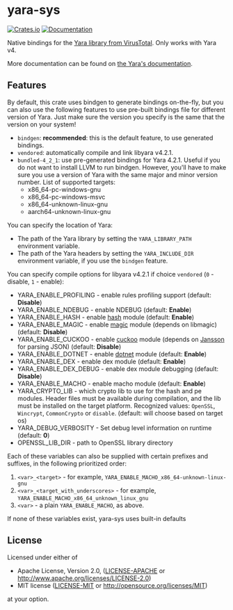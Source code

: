 # yara-sys

[![Crates.io](https://img.shields.io/crates/v/yara-sys.svg)](https://crates.io/crates/yara-sys)
[![Documentation](https://docs.rs/yara-sys/badge.svg)](https://docs.rs/yara-sys)

Native bindings for the [Yara library from VirusTotal](https://github.com/VirusTotal/yara).
Only works with Yara v4.

More documentation can be found on [the Yara's documentation](https://yara.readthedocs.io/en/stable/index.html).

## Features

By default, this crate uses bindgen to generate bindings on-the-fly, but you can
also use the following features to use pre-built bindings file for different
version of Yara. Just make sure the version you specify is the same that the
version on your system!

- `bindgen`: **recommended**: this is the default feature, to use generated bindings.
- `vendored`: automatically compile and link libyara v4.2.1.
- `bundled-4_2_1`: use pre-generated bindings for Yara 4.2.1. Useful if you do not
  want to install LLVM to run bindgen. However, you'll have to make sure you use
  a version of Yara with the same major and minor version number. List of supported targets:
  - x86_64-pc-windows-gnu
  - x86_64-pc-windows-msvc
  - x86_64-unknown-linux-gnu
  - aarch64-unknown-linux-gnu

You can specify the location of Yara:

- The path of the Yara library by setting the `YARA_LIBRARY_PATH` environment
  variable.
- The path of the Yara headers by setting the `YARA_INCLUDE_DIR` environment
  variable, if you use the `bindgen` feature.
  
You can specify compile options for libyara v4.2.1 if choice `vendored` (`0` - disable, `1` - enable):
- YARA_ENABLE_PROFILING - enable rules profiling support (default: **Disable**)
- YARA_ENABLE_NDEBUG - enable NDEBUG (default: **Enable**)
- YARA_ENABLE_HASH - enable [hash](https://yara.readthedocs.io/en/stable/modules/hash.html) module (default: **Enable**)
- YARA_ENABLE_MAGIC - enable [magic](https://yara.readthedocs.io/en/stable/modules/magic.html) module (depends on libmagic) (default: **Disable**)
- YARA_ENABLE_CUCKOO - enable [cuckoo](https://yara.readthedocs.io/en/stable/modules/cuckoo.html) module (depends on [Jansson](https://digip.org/jansson/) for parsing JSON) (default: **Disable**)
- YARA_ENABLE_DOTNET - enable [dotnet](https://yara.readthedocs.io/en/stable/modules/dotnet.html) module (default: **Enable**)
- YARA_ENABLE_DEX - enable dex module (default: **Enable**)
- YARA_ENABLE_DEX_DEBUG - enable dex module debugging (default: **Disable**)
- YARA_ENABLE_MACHO - enable macho module (default: **Enable**)
- YARA_CRYPTO_LIB - which crypto lib to use for the hash and pe modules. Header files must be available during compilation, and the lib must be installed on the target platform. Recognized values: `OpenSSL`, `Wincrypt`, `CommonCrypto` or `disable`. (default: will choose based on target os)
- YARA_DEBUG_VERBOSITY - Set debug level information on runtime (default: **0**)
- OPENSSL_LIB_DIR - path to OpenSSL library directory

Each of these variables can also be supplied with certain prefixes and suffixes,
in the following prioritized order:

1. `<var>_<target>` - for example, `YARA_ENABLE_MACHO_x86_64-unknown-linux-gnu`
2. `<var>_<target_with_underscores>` - for example, `YARA_ENABLE_MACHO_x86_64_unknown_linux_gnu`
3. `<var>` - a plain `YARA_ENABLE_MACHO`, as above.

If none of these variables exist, yara-sys uses built-in defaults

## License

Licensed under either of

 * Apache License, Version 2.0, ([LICENSE-APACHE](LICENSE-APACHE) or http://www.apache.org/licenses/LICENSE-2.0)
 * MIT license ([LICENSE-MIT](LICENSE-MIT) or http://opensource.org/licenses/MIT)

at your option.
